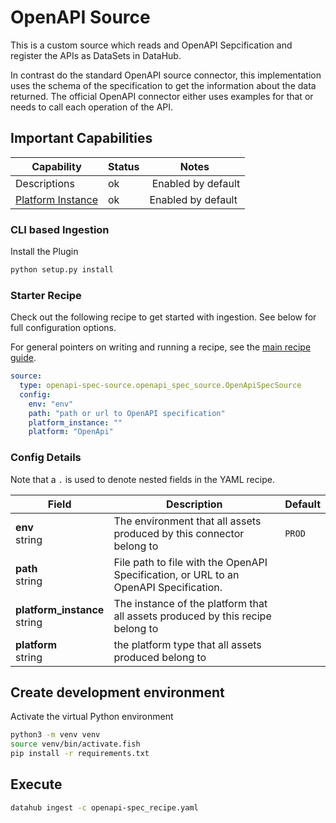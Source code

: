 # OpenAPI Source

This is a custom source which reads and OpenAPI Sepcification and register the APIs as DataSets in DataHub.

In contrast do the standard OpenAPI source connector, this implementation uses the schema of the specification to get the information about the data returned. The official OpenAPI connector either uses examples for that or needs to call each operation of the API. 

## Important Capabilities

| Capability | Status | Notes |
|-------|-------------|--------|
| Descriptions | ok | Enabled by default | 
| [Platform Instance](https://datahubproject.io/docs/platform-instances) | ok | Enabled by default |

### CLI based Ingestion

Install the Plugin

```bash
python setup.py install
```

### Starter Recipe

Check out the following recipe to get started with ingestion. See below for full configuration options. 

For general pointers on writing and running a recipe, see the [main recipe guide](https://datahubproject.io/docs/metadata-ingestion#recipes).

```yaml
source:
  type: openapi-spec-source.openapi_spec_source.OpenApiSpecSource
  config:
    env: "env"
    path: "path or url to OpenAPI specification"
    platform_instance: ""
    platform: "OpenApi"
```

### Config Details

Note that a `.` is used to denote nested fields in the YAML recipe.

| Field | Description | Default |
|-------|-------------|---------|
| **env** <br>string | The environment that all assets produced by this connector belong to | `PROD` 
| **path** <br>string | File path to file with the OpenAPI Specification, or URL to an OpenAPI Specification. |
| **platform_instance** <br>string | The instance of the platform that all assets produced by this recipe belong to |
| **platform** <br>string | the platform type that all assets produced belong to |  |

## Create development environment

Activate the virtual Python environment

```bash
python3 -m venv venv
source venv/bin/activate.fish
pip install -r requirements.txt
```

## Execute

```bash
datahub ingest -c openapi-spec_recipe.yaml
```